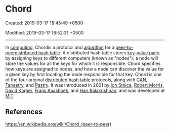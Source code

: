 # Chord

Created: 2019-03-17 18:45:49 +0500

Modified: 2019-03-17 18:52:31 +0500

---

In [computing](https://en.wikipedia.org/wiki/Computing), Chordis a protocol and [algorithm](https://en.wikipedia.org/wiki/Algorithm) for a [peer-to-peer](https://en.wikipedia.org/wiki/Peer-to-peer)[distributed hash table](https://en.wikipedia.org/wiki/Distributed_hash_table). A distributed hash table stores [key-value pairs](https://en.wikipedia.org/wiki/Associative_array) by assigning keys to different computers (known as "nodes"); a node will store the values for all the keys for which it is responsible. Chord specifies how keys are assigned to nodes, and how a node can discover the value for a given key by first locating the node responsible for that key.
Chord is one of the four original [distributed hash table](https://en.wikipedia.org/wiki/Distributed_hash_table) protocols, along with [CAN](https://en.wikipedia.org/wiki/Content_addressable_network), [Tapestry](https://en.wikipedia.org/wiki/Tapestry_(DHT)), and [Pastry](https://en.wikipedia.org/wiki/Pastry_(DHT)). It was introduced in 2001 by [Ion Stoica](https://en.wikipedia.org/wiki/Ion_Stoica), [Robert Morris](https://en.wikipedia.org/wiki/Robert_Tappan_Morris), [David Karger](https://en.wikipedia.org/wiki/David_Karger), [Frans Kaashoek](https://en.wikipedia.org/wiki/Frans_Kaashoek), and [Hari Balakrishnan](https://en.wikipedia.org/wiki/Hari_Balakrishnan), and was developed at [MIT](https://en.wikipedia.org/wiki/MIT).

## References

<https://en.wikipedia.org/wiki/Chord_(peer-to-peer)>

